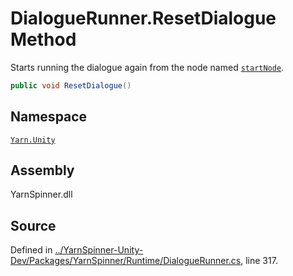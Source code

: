 <!-- This file was generated by a tool. Do not edit this file by hand. -->

# DialogueRunner.ResetDialogue Method

Starts running the dialogue again from the node named [`startNode`](/api/csharp/yarn.unity/dialoguerunner.startnode.md).


```csharp
public void ResetDialogue()
```



## Namespace
[`Yarn.Unity`](/api/csharp/yarn.unity/README.md)

## Assembly
YarnSpinner.dll

## Source
Defined in [../YarnSpinner-Unity-Dev/Packages/YarnSpinner/Runtime/DialogueRunner.cs](https://github.com/YarnSpinnerTool/YarnSpinner-Unity//blob/develop/Runtime/DialogueRunner.cs#L317), line 317.
